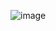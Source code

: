 ![image](https://github.com/imvickykumar999/Multiplayer-Ursina-Game/assets/50515418/d0509b13-844b-4747-8c0d-73fed1436153)
